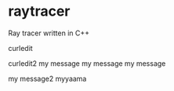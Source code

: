 # raytracer
Ray tracer written in C++

curledit

curledit2
my message
my message
my message

my message2
myyaama